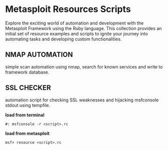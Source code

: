 # Metasploit Resources Scripts
Explore the exciting world of automation and development with the Metasploit Framework using the Ruby language.
This collection provides an initial set of resource examples and scripts to ignite your journey into automating tasks and developing custom functionalities.

## NMAP AUTOMATION
simple scan automation using nmap, search for known services and write to framework database.

## SSL CHECKER
automation script for checking SSL weaknesses and hijacking msfconsole stdout using tempfile.

**load from terminal**
```
#: msfconsole -r <script>.rc
```

**load from metasploit**
```
msf> resource <script>.rc
```

